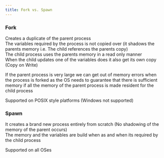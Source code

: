 ```yaml
---
title: Fork vs. Spawn
---
```


### Fork

Creates a duplicate of the parent process  
The variables required by the process is not copied over (it shadows the parents memory i.e. The child references the parents copy)  
The child process uses the parents memory in a read only manner  
When the child updates one of the variables does it also get its own copy (Copy on Write)

If the parent process is very large we can get out of memory errors when the process is forked as the OS needs to guarantee that there is sufficient memory if all the memory of the parent process is made resident for the child process

Supported on POSIX style platforms (Windows not supported)

### Spawn

It creates a brand new process entirely from scratch (No shadowing of the memory of the parent occurs)  
The memory and the variables are build when as and when its required by the child process

Supported on all OSes
